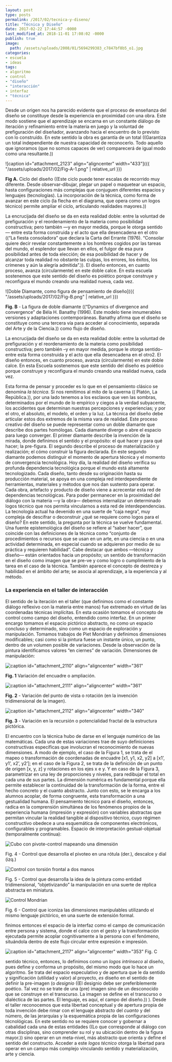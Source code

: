 ```yaml
---
layout: post
type: posts
permalink: /2017/02/tecnica-y-diseno/
title: "Técnica y Diseño"
date: 2017-02-22 17:44:57 -0000
last_modified_at: 2018-11-01 17:08:02 -0000
publish: true
image:
  path: /assets/uploads/2008/01/5694299383_c7847bf8b5_o1.jpg
categories:
- escuela
- ideas
tags:
- algoritmo
- control
- "diseño"
- "interacción"
- interfaz
- "técnica"
---
```

Desde un origen nos ha parecido evidente que el proceso de enseñanza del diseño se constituye desde la experiencia en proximidad con una obra. Este modo sostiene que el aprendizaje se encarna en un constante diálogo de iteración y refinamiento entre la materia en juego y la voluntad de prefiguración del diseñador, avanzando hacia el encuentro de lo previsto con lo construído. En este sentido la obra es garantía de un total ((Garantiza un total independiente de nuestra capacidad de reconocerlo. Todo aquello que ignoramos (que no somos capaces de ver) comparecerá de igual modo como una resultante.)) 

![caption id="attachment_2123" align="aligncenter" width="433"]({{ "/assets/uploads/2017/02/Fig-A-1.png" | relative_url }})

**Fig A.**  Ciclo del diseño ((Este ciclo puede tener escalas de recorrido muy diferente. Desde observar-dibujar, plegar un papel o maquetear un espacio, hasta configuraciones más complejas que conjuguen diferentes espacios y lenguajes (tecnologías). La incorporación de la técnica, como forma de avanzar en este ciclo (la flecha en el diagrama, que opera como un logos técnico) permite ampliar el ciclo, articulando realidades mayores.))

La encrucijada del diseño se da en esta realidad doble: entre la voluntad de prefiguración y el reordenamiento de la materia como posibilidad constructiva; pero también —y en mayor medida, porque le otorga sentido— entre esta forma construida y el acto que ella desencadena en el otro ((“La fiesta consoladora” que declara la Carta del Errante (1976). “Consolar quiere decir revelar constantemente a los hombres cogidos por las tareas del mundo, el esplendor que llevan en ellos, el fulgor de esa pura posibilidad antes de toda elección; de esa posibilidad de hacer y de alcanzar toda realidad no obstante las culpas, los errores, los éxitos, los crímenes y aún la alegría admitida”.)). El diseño entonces, en cuanto proceso, avanza (circularmente) en este doble calce. En esta escuela sostenemos que este sentido del diseño es poiético porque construye y reconfigura el mundo creando una realidad nueva, cada vez. 

![Doble Diamante, como figura de pensamiento de diseño]({{ "/assets/uploads/2017/02/Fig-B.png" | relative_url }})

**Fig. B** \- La figura de doble diamante ((“Dynamics of divergence and convergence” de Béla H. Banathy (1996). Este modelo tiene innumerables versiones y adaptaciones contemporáneas. Banathy afirma que el diseño se constituye como una tercera vía para acceder al conocimiento, separada del Arte y de la Ciencia.)) como flujo de diseño.

La encrucijada del diseño se da en esta realidad doble: entre la voluntad de prefiguración y el reordenamiento de la materia como posibilidad constructiva; pero también –y en mayor medida, porque le otorga sentido– entre esta forma construida y el acto que ella desencadena en el otro2. El diseño entonces, en cuanto proceso, avanza (circularmente) en este doble calce. En esta Escuela sostenemos que este sentido del diseño es poiético porque construye y reconfigura el mundo creando una realidad nueva, cada vez.

Esta forma de pensar y proceder es lo que en el pensamiento clásico se denomina _la técnica_. Si nos remitimos al mito de la caverna (( Platón, La República.)), por una lado tenemos a los esclavos que ven las sombras, determinados por el mundo de lo empírico y ciegos a la verdad subyacente, los accidentes que determinan nuestras percepciones y experiencias; y por el otro, el absoluto, el modelo, el orden y la luz. La técnica del diseño debe articular estos dos extremos de la misma vara de realidad. Este proceso creativo del diseño se puede representar como un doble diamante que describe dos partes homólogas. Cada diamante diverge o abre el espacio para luego converger. El primer diamante describe la invención de la mirada, donde definimos el sentido y el propósito: el qué hacer y para qué hacer; la pre-figura. El segundo describe el proceso de materialización y realización; el cómo construir la figura declarada. En este segundo diamante podemos distinguir el momento de apertura técnica y el momento de convergencia tecnológica. Hoy día, la realidad del diseño verifica su profunda dependencia tecnológica porque el mundo está altamente tecnologizado. Cada diseño, tanto desde su originación hasta su producción material, se apoya en una compleja red interdependiente de herramientas, materiales y métodos que nos dan sustento para operar. Cada obra, artefacto y producto de diseño viene a acrecentar esta red de dependencias tecnológicas. Para poder permanecer en la proximidad del diálogo con la materia —y la obra— debemos internalizar un determinado logos técnico que nos permita vincularnos a esta red de interdependencias. La tecnología actual ha devenido en una suerte de “caja negra”, muy compleja de descifrar o deconstruir ¿qué se requiere como logos para el diseño? En este sentido, la pregunta por la técnica se vuelve fundamental. Una fuente epistemológica del diseño se refiere al “saber hacer”, que coincide con las definiciones de la técnica como “conjunto de procedimientos o recursos que se usan en un arte, en una ciencia o en una actividad determinada, en especial cuando se adquieren por medio de su práctica y requieren habilidad”. Cabe destacar que ambos —técnica y diseño— están orientados hacia un propósito; un sentido de transformación en el diseño como imagen que se pre-ve y como logro o cumplimiento de la tarea en el caso de la técnica. También aparece el concepto de destreza y habilidad en el ámbito del arte; se asocia al aprendizaje, a la experiencia y al método.

### La experiencia en el taller de interacción

El sentido de la iteración en el taller (que definimos como el constante diálogo reflexivo con la materia entre manos) fue extremado en virtud de las coordenadas técnicas implícitas. En esta ocasión tomamos el concepto de control como campo del diseño, entendido como interfaz. En un primer encargo tomamos el espacio pictórico abstracto, no como un espacio concluso y determinado, sino como un espacio de exploración y manipulación. Tomamos trabajos de Piet Mondrian y definimos dimensiones modificables; casi como si la pintura fuese un instante único, un punto, dentro de un volumen posible de variaciones. Desde la observación de la pintura identificamos valores “en ciernes” de variación. Dimensiones de manipulación: 

![caption id="attachment_2110" align="aligncenter" width="361"](/assets/uploads/2017/02/Fig-1.jpg)

**Fig. 1**  Variación del encuadre o ampliación.

![caption id="attachment_2111" align="aligncenter" width="361"](/assets/uploads/2017/02/Fig-2.jpg)

**Fig. 2** \- Variación del punto de vista o rotación (en la invención tridimensional de la imagen).

![caption id="attachment_2112" align="aligncenter" width="340"](/assets/uploads/2017/02/Fig-3.jpg)

**Fig. 3** \- Variación en la recursión o potencialidad fractal de la estructura pictórica.

El encuentro con la técnica hubo de darse en el lenguaje numérico de las matemáticas. Cada una de estas variaciones trae de suyo definiciones constructivas específicas que involucran el reconocimiento de nuevas dimensiones. A modo de ejemplo, el caso de la Figura 1, se trata de el mapeo o transformación de coordenadas de encuadre [x1, y1, x2, y2] a [x1’, y1’, x2’, y2’]; en el caso de la Figura 2, se trata de la definición de un punto de origen [x, y, z] y rotaciones en los ejes x e y. Y en caso de la Figura 3, parametrizar en una ley de proporciones y niveles, para redibujar el total en cada una de sus partes. La dimensión numérica es fundamental porque ella permite establecer la continuidad de la transformación de la forma, entre el hecho concreto y el cuanto abstracto. Junto con esto, se le encarga a los alumnos acoplar, de forma congruente, esta transformación a una gestualidad humana. El pensamiento técnico para el diseño, entonces, radica en la comprensión simultánea de los fenómenos propios de la experiencia humana (impresión y expresión) con variables abstractas que permitan vincular la realidad tangible al dispositivo técnico, cuyo régimen constructivo obedece a una esquemática de componentes electrónicos, configurables y programables. Espacio de interpretación gestual-objetual (temporalmente continua): 

![Cubo con pivote-control mapeando una dimensión](/assets/uploads/2017/02/Fig-4.jpg)

Fig. 4 - Control que desarrolla el pivoteo en una rótula (der.), descalce y dial (izq.)

![Control con torsión frontal a dos manos](/assets/uploads/2017/02/Fig-5.png)

Fig. 5 - Control que desarrolla la idea de la pintura como entidad tridimensional, “objetivizando” la manipulación en una suerte de réplica abstracta en miniatura.

![Control Mondrian](/assets/uploads/2017/02/Fig-6.jpg)

Fig. 6 - Control que iconiza las dimensiones manipulables utilizando el mismo lenguaje pictórico, en una suerte de extensión formal.

finimos entonces el espacio de la interfaz como el campo de comunicación entre persona y sistema, donde el calce con el gesto y la transformación ejecutada permite acoplar cognitivamente a la persona con el fenómeno, situándola dentro de este flujo circular entre expresión e impresión. 

![caption id="attachment_2117" align="aligncenter" width="353"](/assets/uploads/2017/02/Fig-C.png)
Fig. C

 sentido técnico, entonces, lo definimos como un _logos intrínseco_ al diseño, pues define y conforma un propósito, del mismo modo que lo hace un algoritmo. Se trata del espacio especulativo y de apertura que le da sentido y significación (utilidad y valor) al proyecto, _es_ diseño en el sentido de definir la pre-imagen (o _designio_ ((El designio debe ser preferiblemente poético. Tal vez no se trate de una (pre) imagen sino de un desconocido que se construye en el transcurso. La imagen se define en el transcurso o dialéctica de las partes. El lenguaje, es aquí, el campo del diseño.)) ). Desde el taller reconocemos que esta libertad conceptual y de apertura propia de toda invención debe rimar con el lenguaje abstracto del _cuanto_ y del número, de las jerarquías y la esquemática propia de las configuraciones técnológicas. En este sentido no se requiere conocer y gobernar a cabalidad cada una de estas entidades ((Lo que corresponde al diálogo con otras disciplinas, sino comprender su rol y su ubicación dentro de la figura mayor.)) sino operar en un meta-nivel, más abstracto que orienta y define el sentido del constructo. Acceder a este _logos técnico_ otorga la libertad para operar en un campo más complejo vinculando sentido y materialización, arte y ciencia.
